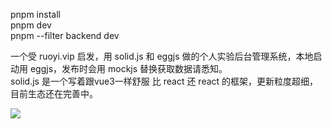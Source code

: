 pnpm install  
pnpm dev  
pnpm --filter backend dev  

一个受 ruoyi.vip 启发，用 solid.js 和 eggjs 做的个人实验后台管理系统，本地启动用 eggjs，发布时会用 mockjs 替换获取数据请悉知。  
solid.js 是一个写着跟vue3一样舒服 比 react 还 react 的框架，更新粒度超细，目前生态还在完善中。  

![](https://komarev.com/ghpvc/?username=feyiyang&color=lightgrey&style=flat-square)
